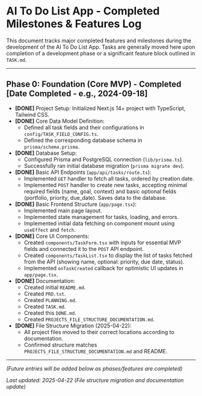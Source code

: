 # AI To Do List App - Completed Milestones & Features Log

This document tracks major completed features and milestones during the development of the AI To Do List App. Tasks are generally moved here upon completion of a development phase or a significant feature block outlined in `TASK.md`.

---

## Phase 0: Foundation (Core MVP) - Completed [Date Completed - e.g., 2024-09-18]

*   **[DONE]** Project Setup: Initialized Next.js 14+ project with TypeScript, Tailwind CSS.
*   **[DONE]** Core Data Model Definition:
    *   Defined all task fields and their configurations in `config/TASK_FIELD_CONFIG.ts`.
    *   Defined the corresponding database schema in `prisma/schema.prisma`.
*   **[DONE]** Database Setup:
    *   Configured Prisma and PostgreSQL connection (`lib/prisma.ts`).
    *   Successfully ran initial database migration (`prisma migrate dev`).
*   **[DONE]** Basic API Endpoints (`app/api/tasks/route.ts`):
    *   Implemented `GET` handler to fetch all tasks, ordered by creation date.
    *   Implemented `POST` handler to create new tasks, accepting minimal required fields (name, goal, context) and basic optional fields (portfolio, priority, due_date). Saves data to the database.
*   **[DONE]** Basic Frontend Structure (`app/page.tsx`):
    *   Implemented main page layout.
    *   Implemented state management for tasks, loading, and errors.
    *   Implemented initial data fetching on component mount using `useEffect` and `fetch`.
*   **[DONE]** Core UI Components:
    *   Created `components/TaskForm.tsx` with inputs for essential MVP fields and connected it to the `POST` API endpoint.
    *   Created `components/TaskList.tsx` to display the list of tasks fetched from the API (showing name, optional: priority, due date, status).
    *   Implemented `onTaskCreated` callback for optimistic UI updates in `app/page.tsx`.
*   **[DONE]** Documentation:
    *   Created initial `README.md`.
    *   Created `PRD.txt`.
    *   Created `PLANNING.md`.
    *   Created `TASK.md`.
    *   Created this `DONE.md`.
    *   Created `PROJECTS_FILE_STRUCTURE_DOCUMENTATION.md`.
*   **[DONE]** File Structure Migration (2025-04-22):
    *   All project files moved to their correct locations according to documentation.
    *   Confirmed structure matches `PROJECTS_FILE_STRUCTURE_DOCUMENTATION.md` and README.

---

*(Future entries will be added below as phases/features are completed)*

_Last updated: 2025-04-22 (File structure migration and documentation update)_
